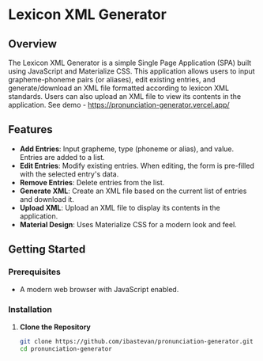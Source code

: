 # Lexicon XML Generator

## Overview

The Lexicon XML Generator is a simple Single Page Application (SPA) built using JavaScript and Materialize CSS. This application allows users to input grapheme-phoneme pairs (or aliases), edit existing entries, and generate/download an XML file formatted according to lexicon XML standards. Users can also upload an XML file to view its contents in the application. See demo - https://pronunciation-generator.vercel.app/

## Features

- **Add Entries**: Input grapheme, type (phoneme or alias), and value. Entries are added to a list.
- **Edit Entries**: Modify existing entries. When editing, the form is pre-filled with the selected entry's data.
- **Remove Entries**: Delete entries from the list.
- **Generate XML**: Create an XML file based on the current list of entries and download it.
- **Upload XML**: Upload an XML file to display its contents in the application.
- **Material Design**: Uses Materialize CSS for a modern look and feel.

## Getting Started

### Prerequisites

- A modern web browser with JavaScript enabled.

### Installation

1. **Clone the Repository**

   ```bash
   git clone https://github.com/ibastevan/pronunciation-generator.git
   cd pronunciation-generator

